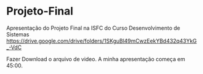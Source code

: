 # Projeto-Final
Apresentação do Projeto Final na ISFC do Curso Desenvolvimento de Sistemas
https://drive.google.com/drive/folders/1SKguBl49mCwzEekYBd432q43YkG_-VdC 

Fazer Download o arquivo de video.
A minha apresentação começa em 45:00.
